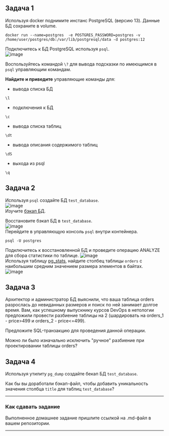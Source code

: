 ## Задача 1
Используя docker поднимите инстанс PostgreSQL (версию 13). Данные БД сохраните в volume.  
```
docker run --name=postgres  -e POSTGRES_PASSWORD=postgres -v /home/user/postgres/db:/var/lib/postgresql/data -d postgres:12
```
Подключитесь к БД PostgreSQL используя `psql`.  
![image](https://user-images.githubusercontent.com/22905019/159694625-51c6aded-ec3c-485e-9c5b-2e707dc6559c.png)  

Воспользуйтесь командой `\?` для вывода подсказки по имеющимся в `psql` управляющим командам.

**Найдите и приведите** управляющие команды для:
- вывода списка БД
```
\l
```
- подключения к БД
```
\c
```
- вывода списка таблиц
```
\dt
```
- вывода описания содержимого таблиц
```
\dS
```
- выхода из psql
```
\q
```
## Задача 2

Используя `psql` создайте БД `test_database`.  
![image](https://user-images.githubusercontent.com/22905019/159703354-c806aef5-0713-4e69-b2ed-dfbd4644e7c1.png)  
Изучите [бэкап БД](https://github.com/netology-code/virt-homeworks/tree/master/06-db-04-postgresql/test_data).

Восстановите бэкап БД в `test_database`.  
![image](https://user-images.githubusercontent.com/22905019/159705201-5ba5da9a-edbf-4da0-adef-a9274627bbb7.png)  
Перейдите в управляющую консоль `psql` внутри контейнера.  
```
psql -U postgres
```
Подключитесь к восстановленной БД и проведите операцию ANALYZE для сбора статистики по таблице.
![image](https://user-images.githubusercontent.com/22905019/159705562-983fbc21-ba7a-4892-9d5a-173e2e6b390c.png)  
Используя таблицу [pg_stats](https://postgrespro.ru/docs/postgresql/12/view-pg-stats), найдите столбец таблицы `orders` 
с наибольшим средним значением размера элементов в байтах.  
![image](https://user-images.githubusercontent.com/22905019/159708380-50233681-169a-4a08-a72e-a7539384830a.png)  

## Задача 3

Архитектор и администратор БД выяснили, что ваша таблица orders разрослась до невиданных размеров и
поиск по ней занимает долгое время. Вам, как успешному выпускнику курсов DevOps в нетологии предложили
провести разбиение таблицы на 2 (шардировать на orders_1 - price>499 и orders_2 - price<=499).

Предложите SQL-транзакцию для проведения данной операции.

Можно ли было изначально исключить "ручное" разбиение при проектировании таблицы orders?

## Задача 4

Используя утилиту `pg_dump` создайте бекап БД `test_database`.

Как бы вы доработали бэкап-файл, чтобы добавить уникальность значения столбца `title` для таблиц `test_database`?

---

### Как cдавать задание

Выполненное домашнее задание пришлите ссылкой на .md-файл в вашем репозитории.

---
